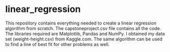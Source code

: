 # linear_regression
This repository contains everything needed to create a linear regression algorithm from scratch.
The capstoneproject.csv file contains all the code. The libraries required
are Matplotlib, Pandas and NumPy. I obtained my data set (weight-height.csv) from Kaggle.com.
The same algorithm can be used to find a line of best fit for other problems as well.
